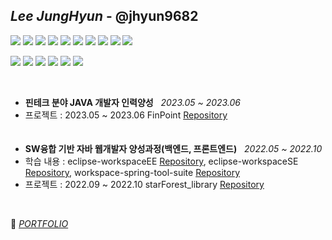 ## *Lee JungHyun* - @jhyun9682

![](https://img.shields.io/badge/-Spring%20Boot-6DB33F?&logo=SpringBoot&logoColor=white)
![](https://img.shields.io/badge/-Thymeleaf-005F0F?&logo=Thymeleaf&logoColor=white)
![](https://img.shields.io/badge/-Apache%20Maven-C71A36?&logo=ApacheMaven&logoColor=white)
![](https://img.shields.io/badge/-Oracle-F80000?&logo=Oracle&logoColor=white)
![](https://img.shields.io/badge/-jQuery-0769AD?&logo=jQuery&logoColor=white)
![](https://img.shields.io/badge/-MariaDB-003545?&logo=MariaDB&logoColor=white)
![](https://img.shields.io/badge/-JavaScript-F7DF1E?&logo=JavaScript&logoColor=black)
![](https://img.shields.io/badge/-Apache%20Tomcat-F8DC75?&logo=ApacheTomcat&logoColor=black)
![](https://img.shields.io/badge/-CSS3-1572B6?&logo=CSS3&logoColor=white)
![](https://img.shields.io/badge/-HTML5-E34F26?&logo=HTML5&logoColor=white)


![](https://img.shields.io/badge/-EclipseIDE-2C2255?&logo=EclipseIDE&logoColor=white)
![](https://img.shields.io/badge/-Spring-6DB33F?&logo=Spring&logoColor=white)
![](https://img.shields.io/badge/-Intellij%20IDEA-000000?&logo=IntellijIDEA&logoColor=white)
![](https://img.shields.io/badge/-Slack-4A154B?&logo=Slack&logoColor=white)
![](https://img.shields.io/badge/-Jira-0052CC?&logo=Jira&logoColor=white)
![](https://img.shields.io/badge/-GitHub-181717?&logo=GitHub&logoColor=white)




 
  <br>




* **핀테크 분야 JAVA 개발자 인력양성** &nbsp;&nbsp;<I>2023.05 ~ 2023.06</I>
* 프로젝트 :&nbsp;2023.05 ~ 2023.06 FinPoint [Repository](https://github.com/Damgom/fin-point)
  <br><br><br>
* **SW융합 기반 자바 웹개발자 양성과정(백엔드, 프론트엔드)** &nbsp;&nbsp;<I>2022.05 ~ 2022.10</I>
* 학습 내용 : eclipse-workspaceEE [Repository](https://github.com/jhyun9682/eclipse-workspaceEE), eclipse-workspaceSE [Repository](https://github.com/jhyun9682/eclipse-workspaceSE), workspace-spring-tool-suite [Repository](https://github.com/jhyun9682/workspace-spring-tool-suite)
* 프로젝트 :&nbsp;2022.09 ~ 2022.10 starForest_library [Repository](https://github.com/jhyun9682/team2-starForest_library)




 <br>



  
🌱  <I>[PORTFOLIO](https://resisted-midnight-cee.notion.site/Lee-Jung-Hyun-5cdd750c652f48bcba208a412392f860?pvs=4)</I>      
 




